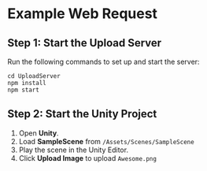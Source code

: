 ﻿# Example Web Request

## Step 1: Start the Upload Server

Run the following commands to set up and start the server:

```
cd UploadServer
npm install
npm start
```

## Step 2: Start the Unity Project

1. Open **Unity**.
2. Load **SampleScene** from `/Assets/Scenes/SampleScene`
3. Play the scene in the Unity Editor.
4. Click **Upload Image** to upload `Awesome.png`
